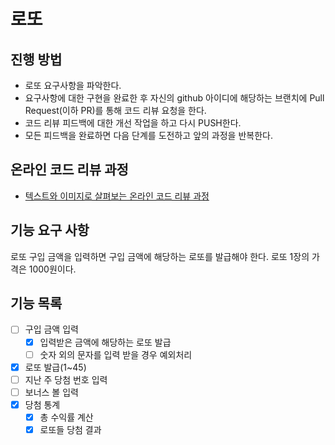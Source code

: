 # 로또
## 진행 방법
* 로또 요구사항을 파악한다.
* 요구사항에 대한 구현을 완료한 후 자신의 github 아이디에 해당하는 브랜치에 Pull Request(이하 PR)를 통해 코드 리뷰 요청을 한다.
* 코드 리뷰 피드백에 대한 개선 작업을 하고 다시 PUSH한다.
* 모든 피드백을 완료하면 다음 단계를 도전하고 앞의 과정을 반복한다.

## 온라인 코드 리뷰 과정
* [텍스트와 이미지로 살펴보는 온라인 코드 리뷰 과정](https://github.com/next-step/nextstep-docs/tree/master/codereview)

## 기능 요구 사항
로또 구입 금액을 입력하면 구입 금액에 해당하는 로또를 발급해야 한다.
로또 1장의 가격은 1000원이다.

## 기능 목록
- [ ] 구입 금액 입력
    - [x] 입력받은 금액에 해당하는 로또 발급
    - [ ] 숫자 외의 문자를 입력 받을 경우 예외처리
- [x] 로또 발급(1~45)
- [ ] 지난 주 당첨 번호 입력
- [ ] 보너스 볼 입력
- [X] 당첨 통계
    - [X] 총 수익률 계산
    - [X] 로또들 당첨 결과